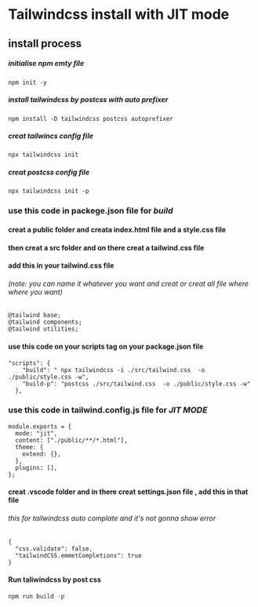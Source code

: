 # Tailwindcss install with JIT mode

## install process

##### initialise npm emty file

```
npm init -y
```

##### install tailwindcss by postcss with auto prefixer

```
npm install -D tailwindcss postcss autoprefixer
```

##### creat tailwincs config file

```
npx tailwindcss init
```

##### creat postcss config file 
```
npx tailwindcss init -p
```
### use this code in **packege.json** file for _build_

#### creat a public  folder  and creata index.html file  and a **style.css** file 
#### then  creat a src folder  and on there creat a **tailwind.css** file 

#### add this in your **tailwind.css** file 
###### *(note: you can name it whatever you want and creat or creat  all file where where you want)*
```
@tailwind base;
@tailwind components;
@tailwind utilities;
```


#### use this code on  your scripts tag  on your  package.json file  
```
"scripts": {
    "build": " npx tailwindcss -i ./src/tailwind.css  -o ./public/style.css -w",
    "build-p": "postcss ./src/tailwind.css  -o ./public/style.css -w"
  },
```

### use this code in **tailwind.config.js file** for _JIT MODE_

```
module.exports = {
  mode: "jit",
  content: ["./public/**/*.html"],
  theme: {
    extend: {},
  },
  plugins: [],
};

```

#### creat .vscode folder  and in there  creat settings.json file , add this in that file 
###### this for tailwindcss auto complate and it's not gonna show error 

```
{
  "css.validate": false,
  "tailwindCSS.emmetCompletions": true
}

```

#### Run taliwindcss by post css 

```
npm run build -p 
```
